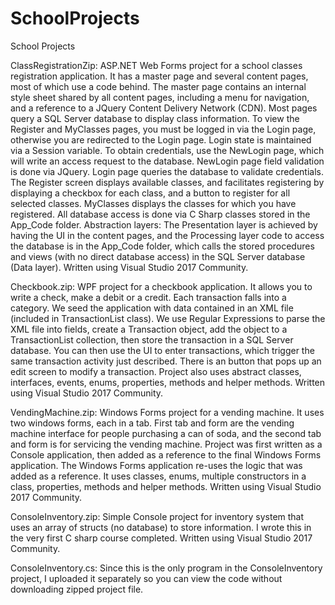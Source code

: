 # SchoolProjects
School Projects

ClassRegistrationZip:
ASP.NET Web Forms project for a school classes registration application. It has a master page and several content pages, most of which use a code behind. The master page contains an internal style sheet shared by all content pages, including a menu for navigation, and a reference to a JQuery Content Delivery Network (CDN). Most pages query a SQL Server database to display class information. To view the Register and MyClasses pages, you must be logged in via the Login page, otherwise you are redirected to the Login page. Login state is maintained via a Session variable. To obtain credentials, use the NewLogin page, which will write an access request to the database. NewLogin page field validation is done via JQuery. Login page queries the database to validate credentials. The Register screen displays available classes, and facilitates registering by displaying a checkbox for each class, and a button to register for all selected classes. MyClasses displays the classes for which you have registered. All database access is done via C Sharp classes stored in the App_Code folder. Abstraction layers: The Presentation layer is achieved by having the UI in the content pages, and the Processing layer code to access the database is in the App_Code folder, which calls the stored procedures and views (with no direct database access) in the SQL Server database (Data layer). Written using Visual Studio 2017 Community.

Checkbook.zip:
WPF project for a checkbook application. It allows you to write a check, make a debit or a credit. Each transaction falls into a category. We seed the application with data contained in an XML file (included in TransactionList class). We use Regular Expressions to parse the XML file into fields, create a Transaction object, add the object to a TransactionList collection, then store the transaction in a SQL Server database. You can then use the UI to enter transactions, which trigger the same transaction activity just described. There is an <Edit> button that pops up an edit screen to modify a transaction. Project also uses abstract classes, interfaces, events, enums, properties, methods and helper methods. Written using Visual Studio 2017 Community.

VendingMachine.zip:
Windows Forms project for a vending machine. It uses two windows forms, each in a tab. First tab and form are the vending machine interface for people purchasing a can of soda, and the second tab and form is for servicing the vending machine. Project was first written as a Console application, then added as a reference to the final Windows Forms application. The Windows Forms application re-uses the logic that was added as a reference. It uses classes, enums, multiple constructors in a class, properties, methods and helper methods. Written using Visual Studio 2017 Community.

ConsoleInventory.zip:
Simple Console project for inventory system that uses an array of structs (no database) to store information. I wrote this in the very first C sharp course completed. Written using Visual Studio 2017 Community.

ConsoleInventory.cs:
Since this is the only program in the ConsoleInventory project, I uploaded it separately so you can view the code without downloading zipped project file.

